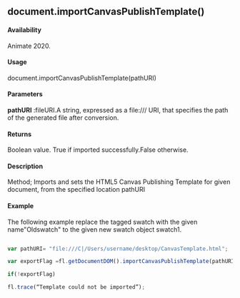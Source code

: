 ## document.importCanvasPublishTemplate()

#### Availability

Animate 2020.

#### Usage
document.importCanvasPublishTemplate(pathURI)	

#### Parameters

**pathURI** :fileURI.A string, expressed as a file:/// URI, that specifies the path of the generated file after conversion.

#### Returns

Boolean value.
True if imported successfully.False otherwise.


#### Description

Method;	Imports and sets the HTML5 Canvas Publishing Template for given document, from the specified location pathURI

#### Example
The following example replace the tagged swatch with the given name"Oldswatch" to the given new swatch object swatch1.

```javascript

var pathURI= "file:///C|/Users/username/desktop/CanvasTemplate.html";

var exportFlag =fl.getDocumentDOM().importCanvasPublishTemplate(pathURI);

if(!exportFlag)

fl.trace(“Template could not be imported”);

```

